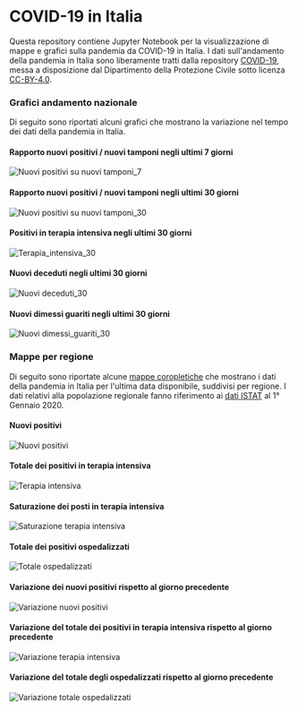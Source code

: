 # COVID-19 in Italia
Questa repository contiene Jupyter Notebook per la visualizzazione di mappe e grafici sulla pandemia da COVID-19 in Italia.
I dati sull'andamento della pandemia in Italia sono liberamente tratti dalla repository [COVID-19](https://github.com/pcm-dpc/COVID-19), messa a disposizione dal Dipartimento della Protezione Civile sotto licenza [CC-BY-4.0](https://creativecommons.org/licenses/by/4.0/deed.it).

### Grafici andamento nazionale

Di seguito sono riportati alcuni grafici che mostrano la variazione nel tempo dei dati della pandemia in Italia.

#### Rapporto nuovi positivi / nuovi tamponi negli ultimi 7 giorni
![Nuovi positivi su nuovi tamponi_7](/data/imgs/nuovi_positivi_su_nuovi_tamponi_n_7.png)

#### Rapporto nuovi positivi / nuovi tamponi negli ultimi 30 giorni
![Nuovi positivi su nuovi tamponi_30](/data/imgs/nuovi_positivi_su_nuovi_tamponi_n_30.png)

#### Positivi in terapia intensiva negli ultimi 30 giorni
![Terapia_intensiva_30](/data/imgs/terapia_intensiva_n_30.png)

#### Nuovi deceduti negli ultimi 30 giorni
![Nuovi deceduti_30](/data/imgs/nuovi_deceduti_n_30.png)

#### Nuovi dimessi guariti negli ultimi 30 giorni
![Nuovi dimessi_guariti_30](/data/imgs/nuovi_dimessi_guariti_n_30.png)

### Mappe per regione

Di seguito sono riportate alcune [mappe coropletiche](https://it.wikipedia.org/wiki/Mappa_coropletica) che mostrano i dati della pandemia in Italia per l'ultima data disponibile, suddivisi per regione. I dati relativi alla popolazione regionale fanno riferimento ai [dati ISTAT](http://demo.istat.it/pop2020/index3.html) al 1° Gennaio 2020.

#### Nuovi positivi
![Nuovi positivi](/data/imgs/nuovi_positivi.png)

#### Totale dei positivi in terapia intensiva
![Terapia intensiva](/data/imgs/terapia_intensiva.png)

#### Saturazione dei posti in terapia intensiva
![Saturazione terapia intensiva](/data/imgs/saturazione_terapia_intensiva.png)

#### Totale dei positivi ospedalizzati
![Totale ospedalizzati](/data/imgs/totale_ospedalizzati.png)

#### Variazione dei nuovi positivi rispetto al giorno precedente
![Variazione nuovi positivi](/data/imgs/variazione_nuovi_positivi.png)

#### Variazione del totale dei positivi in terapia intensiva rispetto al giorno precedente
![Variazione terapia intensiva](/data/imgs/variazione_terapia_intensiva.png)

#### Variazione del totale degli ospedalizzati rispetto al giorno precedente
![Variazione totale ospedalizzati](/data/imgs/variazione_totale_ospedalizzati.png)

<!-- #### Nuovi positivi in rapporto ai nuovi tamponi
![Nuovi positivi su nuovi tamponi](/data/imgs/nuovi_positivi_su_nuovi_tamponi.png)

#### Nuovi positivi in rapporto alla popolazione
![Nuovi positivi su popolazione](/data/imgs/nuovi_positivi_su_popolazione.png)

#### Totale dei casi positivi in rapporto alla popolazione
![Totale casi su popolazione](/data/imgs/totale_casi_su_popolazione.png)-->